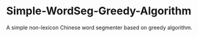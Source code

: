 # Simple-WordSeg-Greedy-Algorithm
A simple non-lexicon Chinese word segmenter based on greedy algorithm.
